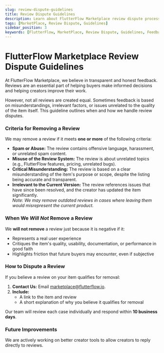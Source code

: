 ```yaml
---
slug: review-dispute-guidelines
title: Review Dispute Guidelines
description: Learn about FlutterFlow Marketplace review dispute process and when reviews may be removed or modified.
tags: [MarketPlace, Review Dispute, Guidelines]
sidebar_position: 3
keywords: [FlutterFlow, MarketPlace, Review Dispute, Guidelines, Feedback, Reviews]
---
```


# FlutterFlow Marketplace Review Dispute Guidelines

At FlutterFlow Marketplace, we believe in transparent and honest feedback. Reviews are an essential part of helping buyers make informed decisions and helping creators improve their work.

However, not all reviews are created equal. Sometimes feedback is based on misunderstandings, irrelevant factors, or issues unrelated to the quality of the item itself. This guideline outlines when and how we handle review disputes.

### Criteria for Removing a Review

We may remove a review if it meets **one or more** of the following criteria:

- **Spam or Abuse:** The review contains offensive language, harassment, or unrelated spam content.
- **Misuse of the Review System:** The review is about unrelated topics (e.g., FlutterFlow features, pricing, unrelated bugs).
- **Critical Misunderstanding:** The review is based on a clear misunderstanding of the item's purpose or scope, despite the listing being accurate and transparent.
- **Irrelevant to the Current Version:** The review references issues that have since been resolved, and the creator has updated the item significantly.  
    *Note: We may remove outdated reviews in cases where leaving them would misrepresent the current product.*

### When We *Will Not* Remove a Review

We **will not remove** a review just because it is negative if it:

- Represents a real user experience
- Critiques the item's quality, usability, documentation, or performance in good faith
- Highlights friction that future buyers may encounter, even if subjective

### How to Dispute a Review

If you believe a review on your item qualifies for removal:

1. **Contact Us:** Email [marketplace@flutterflow.io](mailto:marketplace@flutterflow.io).
2. **Include:**
   - A link to the item and review
   - A short explanation of why you believe it qualifies for removal

Our team will review each case individually and respond within **10 business days**.

### Future Improvements

We are actively working on better creator tools to allow creators to reply directly to reviews.